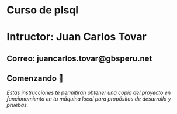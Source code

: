 # Curso de plsql
<h1>Intructor: Juan Carlos Tovar</h1>
<H2>Correo: juancarlos.tovar@gbsperu.net</h2>

## Comenzando 🚀
_Estas instrucciones te permitirán obtener una copia del proyecto en funcionamiento en tu máquina local para propósitos de desarrollo y pruebas._
